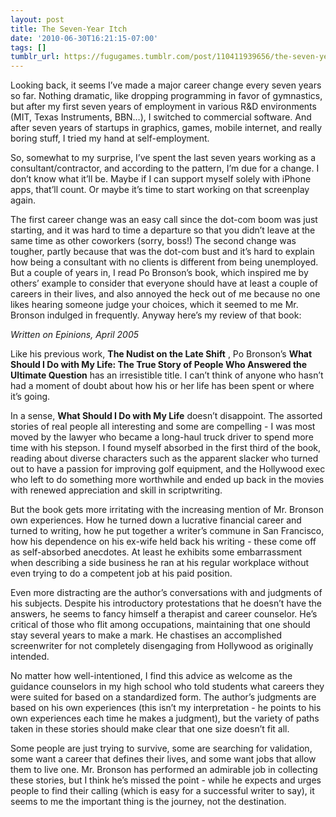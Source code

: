 ```yaml
---
layout: post
title: The Seven-Year Itch
date: '2010-06-30T16:21:15-07:00'
tags: []
tumblr_url: https://fugugames.tumblr.com/post/110411939656/the-seven-year-itch
---
```

Looking back, it seems I’ve made a major career change every seven years so far. Nothing dramatic, like dropping programming in favor of gymnastics, but after my first seven years of employment in various R&D environments (MIT, Texas Instruments, BBN…), I switched to commercial software. And after seven years of startups in graphics, games, mobile internet, and really boring stuff, I tried my hand at self-employment.

So, somewhat to my surprise, I’ve spent the last seven years working as a consultant/contractor, and according to the pattern, I’m due for a change. I don’t know what it’ll be. Maybe if I can support myself solely with iPhone apps, that’ll count. Or maybe it’s time to start working on that screenplay again.

The first career change was an easy call since the dot-com boom was just starting, and it was hard to time a departure so that you didn’t leave at the same time as other coworkers (sorry, boss!) The second change was tougher, partly because that was the dot-com bust and it’s hard to explain how being a consultant with no clients is different from being unemployed. But a couple of years in, I read Po Bronson’s book, which inspired me by others’ example to consider that everyone should have at least a couple of careers in their lives, and also annoyed the heck out of me because no one likes hearing someone judge your choices, which it seemed to me Mr. Bronson indulged in frequently. Anyway here’s my review of that book:

_Written on Epinions, April 2005_

Like his previous work, **The Nudist on the Late Shift** , Po Bronson’s **What Should I Do with My Life: The True Story of People Who Answered the Ultimate Question** has an irresistible title. I can’t think of anyone who hasn’t had a moment of doubt about how his or her life has been spent or where it’s going.

In a sense, **What Should I Do with My Life** doesn’t disappoint. The assorted stories of real people all interesting and some are compelling - I was most moved by the lawyer who became a long-haul truck driver to spend more time with his stepson. I found myself absorbed in the first third of the book, reading about diverse characters such as the apparent slacker who turned out to have a passion for improving golf equipment, and the Hollywood exec who left to do something more worthwhile and ended up back in the movies with renewed appreciation and skill in scriptwriting.

But the book gets more irritating with the increasing mention of Mr. Bronson own experiences. How he turned down a lucrative financial career and turned to writing, how he put together a writer’s commune in San Francisco, how his dependence on his ex-wife held back his writing - these come off as self-absorbed anecdotes. At least he exhibits some embarrassment when describing a side business he ran at his regular workplace without even trying to do a competent job at his paid position.

Even more distracting are the author’s conversations with and judgments of his subjects. Despite his introductory protestations that he doesn’t have the answers, he seems to fancy himself a therapist and career counselor. He’s critical of those who flit among occupations, maintaining that one should stay several years to make a mark. He chastises an accomplished screenwriter for not completely disengaging from Hollywood as originally intended.

No matter how well-intentioned, I find this advice as welcome as the guidance counselors in my high school who told students what careers they were suited for based on a standardized form. The author’s judgments are based on his own experiences (this isn’t my interpretation - he points to his own experiences each time he makes a judgment), but the variety of paths taken in these stories should make clear that one size doesn’t fit all.

Some people are just trying to survive, some are searching for validation, some want a career that defines their lives, and some want jobs that allow them to live one. Mr. Bronson has performed an admirable job in collecting these stories, but I think he’s missed the point - while he expects and urges people to find their calling (which is easy for a successful writer to say), it seems to me the important thing is the journey, not the destination.

